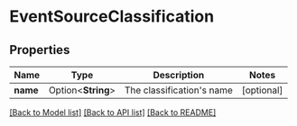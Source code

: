 # EventSourceClassification

## Properties

Name | Type | Description | Notes
------------ | ------------- | ------------- | -------------
**name** | Option<**String**> | The classification's name | [optional]

[[Back to Model list]](../README.md#documentation-for-models) [[Back to API list]](../README.md#documentation-for-api-endpoints) [[Back to README]](../README.md)



